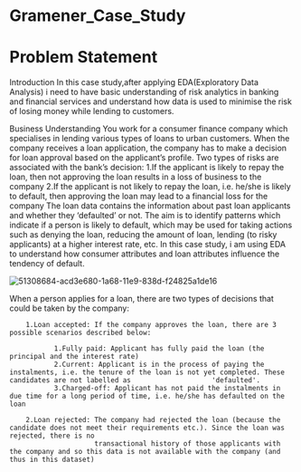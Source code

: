 # Gramener_Case_Study
# Problem Statement

Introduction
In this case study,after applying EDA(Exploratory Data Analysis) i need to have basic understanding of risk analytics in banking and financial services and understand how data is used to minimise the risk of losing money while lending to customers.

Business Understanding
You work for a consumer finance company which specialises in lending various types of loans to urban customers. When the company receives a loan application, the company has to make a decision for loan approval based on the applicant’s profile. Two types of risks are associated with the bank’s decision:
1.If the applicant is likely to repay the loan, then not approving the loan results in a loss of business to the company
2.If the applicant is not likely to repay the loan, i.e. he/she is likely to default, then approving the loan may lead to a financial loss for the company
The loan data contains the information about past loan applicants and whether they ‘defaulted’ or not. The aim is to identify patterns which indicate if a person is likely to default, which may be used for taking actions such as denying the loan, reducing the amount of loan, lending (to risky applicants) at a higher interest rate, etc. In this case study, i am using EDA to understand how consumer attributes and loan attributes influence the tendency of default.

![51308684-acd3e680-1a68-11e9-838d-f24825a1de16](https://user-images.githubusercontent.com/101575355/218297007-e2bd5919-6ff8-4d5a-839b-d6947e604ac1.png)

When a person applies for a loan, there are two types of decisions that could be taken by the company:

        1.Loan accepted: If the company approves the loan, there are 3 possible scenarios described below:
        
               1.Fully paid: Applicant has fully paid the loan (the principal and the interest rate)
               2.Current: Applicant is in the process of paying the instalments, i.e. the tenure of the loan is not yet completed. These candidates are not labelled as                    'defaulted'.
               3.Charged-off: Applicant has not paid the instalments in due time for a long period of time, i.e. he/she has defaulted on the loan
               
        2.Loan rejected: The company had rejected the loan (because the candidate does not meet their requirements etc.). Since the loan was rejected, there is no  
                         transactional history of those applicants with the company and so this data is not available with the company (and thus in this dataset)
